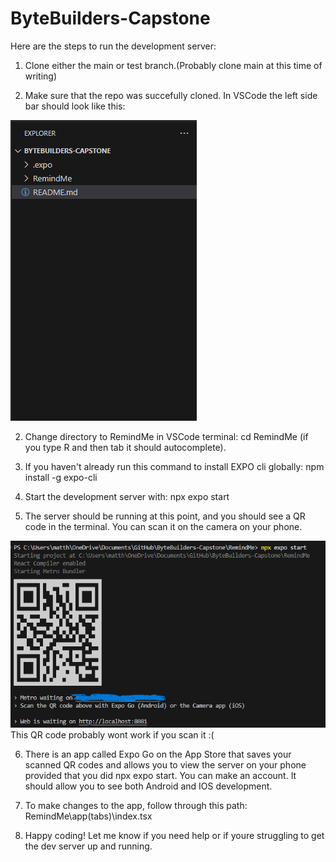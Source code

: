 # ByteBuilders-Capstone

Here are the steps to run the development server:

1. Clone either the main or test branch.(Probably clone main at this time of writing)

2. Make sure that the repo was succefully cloned. In VSCode the left side bar should look like this:

![alt text](<ReadMe Tutorial Pics/image.png>)

2. Change directory to RemindMe in VSCode terminal:
cd RemindMe (if you type R and then tab it should autocomplete).

3. If you haven't already run this command to install EXPO cli globally:
npm install -g expo-cli

4. Start the development server with:
npx expo start

5. The server should be running at this point, and you should see a QR code in the terminal. You can scan it on the camera on your phone.

![alt text](<ReadMe Tutorial Pics/Screenshot 2025-09-29 132516.png>)
This QR code probably wont work if you scan it :(

6. There is an app called Expo Go on the App Store that saves your scanned QR codes and allows you to view the server on your 
   phone provided that you did npx expo start. You can make an account. It should allow you to see both Android and IOS development.

7. To make changes to the app, follow through this path: 
RemindMe\app\(tabs)\index.tsx

8. Happy coding! Let me know if you need help or if youre struggling to get the dev server up and running.

